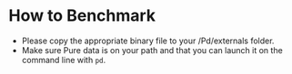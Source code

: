 # How to Benchmark #

- Please copy the appropriate binary file to your <Documents>/Pd/externals folder.
- Make sure Pure data is on your path and that you can launch it on the command line with `pd`.

